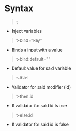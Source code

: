 # Syntax
> t
- Inject variables
> t-bind="key"
- Binds a input with a value
> t-bind:default=""
- Default value for said variable
> t-if-id
- Validator for said modifier (id)
> t-then:id
- If validator for said id is true
> t-else:id
- If validator for said id is false

